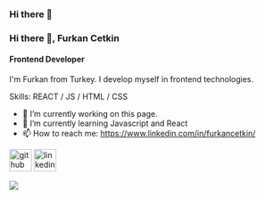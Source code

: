 ### Hi there 👋

### Hi there 👋, Furkan Cetkin
#### Frontend Developer
I'm Furkan from Turkey. I develop myself in frontend technologies.

Skills:  REACT / JS / HTML / CSS

- 🔭 I’m currently working on this page. 
- 🌱 I’m currently learning Javascript and React 
- 📫 How to reach me: https://www.linkedin.com/in/furkancetkin/ 


[<img src='https://cdn.jsdelivr.net/npm/simple-icons@3.0.1/icons/github.svg' alt='github' height='40'>](https://github.com/https://github.com/furkancetkin)  [<img src='https://cdn.jsdelivr.net/npm/simple-icons@3.0.1/icons/linkedin.svg' alt='linkedin' height='40'>](https://www.linkedin.com/in/https://www.linkedin.com/in/furkancetkin//)  

<img src="https://github-readme-stats.vercel.app/api/top-langs/?username=anuraghazra&layout=compact
&theme=gruvbox
">


